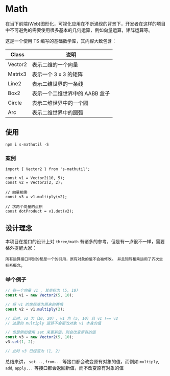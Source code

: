 # Math

在当下前端(Web)图形化，可视化应用在不断涌现的背景下，开发者在这样的项目中不可避免的需要使用很多基本的几何运算，例如向量运算，矩阵运算等。

这是一个使用 TS 编写的基础数学库，其内容大致包含：

| Class | 说明 |
| ----| ---- |
| Vector2 | 表示二维的一个向量 |
| Matrix3 | 表示一个 3 x 3 的矩阵 |
| Line2 | 表示二维世界的一条线 |
| Box2 | 表示一个二维世界中的 AABB 盒子 |
| Circle | 表示二维世界中的一个圆 |
| Arc | 表示二维世界中的圆弧 |


## 使用
```
npm i s-mathutil -S
```

### 案例
```
import { Vector2 } from 's-mathutil';

const v1 = Vector2(10, 5);
const v2 = Vector2(2, 2);

// 向量相乘
const v3 = v1.multiply(v2);

// 求两个向量的点积
const dotProduct = v1.dot(v2);
```


## 设计理念
本项目在接口的设计上对 `three/math` 有诸多的参考，但是有一点很不一样，需要格外提醒大家：

`所有运算接口得到的都是一个的引用，原有对象的值不会被修改`。
`并且矩阵相乘运用了齐次坐标系概念`。

### 举个例子
```js
// 有一个向量 v1 , 其坐标为 (5, 10)
const v1 = new Vector2(5, 10);

// 将 v1 的坐标变为原来的两倍
const v2 = v1.multiply(2);

// 此时，v2 为（10, 20）, v1 为 (5, 10) 且 v1 !== v2
// 这里的 multiply 运算不会更改对象 v1 本身的值

// 但是例如使用 set 来更新值，则会改变原有的值
const v3 = new Vector2(5, 10);
v3.set(1, 2);

// 此时 v3 已经变为 (1, 2)
```

总结来讲， `set...`, `from...` 等接口都会改变原有对象的值，而例如 `multiply`, `add`, `apply...` 等接口都会返回新值，而不改变原有对象的值